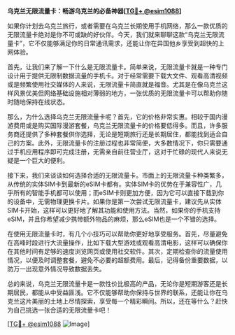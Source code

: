 **乌克兰无限流量卡：畅游乌克兰的必备神器[[TG💪+ @esim1088](https://t.me/s/esim1088)]**

如果你计划去乌克兰旅行，或者需要在乌克兰长期使用手机网络，那么一款优质的无限流量卡绝对是你不可或缺的好伙伴。今天，我们就来聊聊这款“乌克兰无限流量卡”，它不仅能够满足你的日常通讯需求，还能让你在异国他乡享受到超快的上网体验。

首先，让我们来了解一下什么是无限流量卡。简单来说，无限流量卡就是一种专门设计用于提供无限制数据流量的手机卡。对于经常需要下载大文件、观看高清视频或是频繁使用社交媒体的人来说，无限流量卡简直就是福音。尤其是在像乌克兰这样风景优美但网络基础设施相对薄弱的地方，一张优质的无限流量卡可以帮助你随时随地保持在线状态。

那么，为什么选择乌克兰无限流量卡呢？首先，它的价格非常实惠。相较于国内漫游费用或是购买国际漫游套餐，乌克兰无限流量卡的价格要低得多。而且，许多服务商还提供了多种套餐供你选择，无论是短期旅行还是长期居住，都能找到适合自己的方案。此外，无限流量卡的注册过程也非常简便，大多数情况下，你只需要通过手机应用程序即可完成注册，无需亲自前往营业厅，这对于忙碌的现代人来说无疑是一个巨大的便利。

接下来，我们来谈谈如何选择合适的无限流量卡。市面上的无限流量卡种类繁多，从传统的实体SIM卡到最新的eSIM卡都有。实体SIM卡的优势在于兼容性广，几乎所有的智能手机都可以使用；而eSIM卡则更加方便，因为它可以直接下载到你的设备中，无需物理更换卡片。如果你是第一次尝试无限流量卡，建议先从实体SIM卡开始，这样可以更好地了解其功能和使用方法。当然，如果你的手机支持eSIM，并且你希望减少携带额外物品的麻烦，那么eSIM也是一个不错的选择。

在使用无限流量卡时，有几个小技巧可以帮助你更好地享受服务。首先，尽量避免在高峰时段进行大流量操作，比如下载大型游戏或观看高清电影，这样可以确保你在其他时间有足够的速度浏览网页或使用社交软件。其次，定期检查你的流量使用情况，以便及时调整套餐，避免不必要的超额费用。最后，记得备份重要数据，以防万一出现意外情况导致数据丢失。

总的来说，乌克兰无限流量卡是一款性价比极高的产品，无论你是短期游客还是长期居民，都能从中受益匪浅。它不仅能够帮助你保持与世界的联系，还能让你在乌克兰这片美丽的土地上尽情探索，享受每一个精彩瞬间。所以，还在等什么？赶快为自己挑选一张合适的无限流量卡吧！

[[TG💪+ @esim1088](https://t.me/s/esim1088) ![Image](https://i.postimg.cc/4NQfJmqS/Snipaste-2025-05-13-00-14-12.png)]